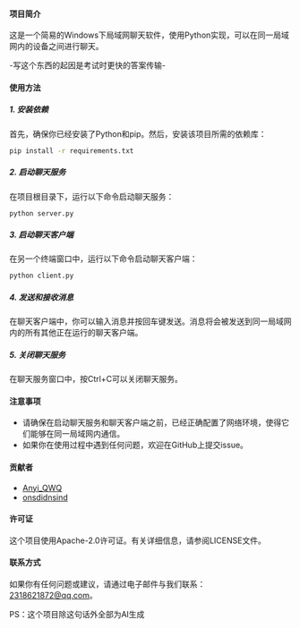 #### 项目简介 
 
这是一个简易的Windows下局域网聊天软件，使用Python实现，可以在同一局域网内的设备之间进行聊天。
 
-写这个东西的起因是考试时更快的答案传输-

#### 使用方法 
 
##### 1. 安装依赖 
 
首先，确保你已经安装了Python和pip。然后，安装该项目所需的依赖库：
 
```bash 
pip install -r requirements.txt 
```
 
##### 2. 启动聊天服务 
 
在项目根目录下，运行以下命令启动聊天服务：
 
```bash 
python server.py 
```
 
##### 3. 启动聊天客户端 
 
在另一个终端窗口中，运行以下命令启动聊天客户端：
 
```bash 
python client.py 
```
 
##### 4. 发送和接收消息 
 
在聊天客户端中，你可以输入消息并按回车键发送。消息将会被发送到同一局域网内的所有其他正在运行的聊天客户端。
 
##### 5. 关闭聊天服务 
 
在聊天服务窗口中，按Ctrl+C可以关闭聊天服务。
 
#### 注意事项 
 
- 请确保在启动聊天服务和聊天客户端之前，已经正确配置了网络环境，使得它们能够在同一局域网内通信。
- 如果你在使用过程中遇到任何问题，欢迎在GitHub上提交issue。
 
#### 贡献者 
 
- [Anyi_QWQ](https://github.com/Anyi-qaq)
- [onsdidnsind](https://github.com/onsdidnsind)
 
#### 许可证 
 
这个项目使用Apache-2.0许可证。有关详细信息，请参阅LICENSE文件。
 
#### 联系方式 
 
如果你有任何问题或建议，请通过电子邮件与我们联系：2318621872@qq.com。
 
PS：这个项目除这句话外全部为AI生成
